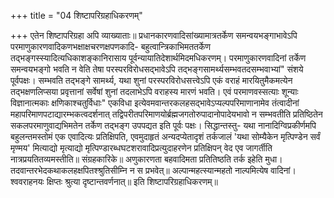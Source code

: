 +++
title = "04 शिष्टापरिग्रहाधिकरणम्"

+++
एतेन शिष्टापरिग्रहा अपि व्याख्याताः॥ प्रधानकारणवादिसांख्यामात्रतर्केण समन्वयभङ्गाभावेऽपि परमाणुकारणवादिकणभक्षाक्षचरणक्षपणकादि- बहुत्वान्त्रिकाभिमततर्केण तद्भङ्गस्स्यादित्यधिकाशङ्कानिरासाय पूर्वन्यायातिदेशार्थमिदमधिकरणम्। परमाणुकारणवादिनां तर्केण समन्वयभङ्गो भवति न वेति तेषा परस्परविरोधसद्भावेऽपि तद्भङ्गसामर्थ्यसम्भवतदसम्भवाभ्यां" संशये पूर्वपक्षः। सम्भवति तद्भङ्गे सामर्थ्य, यथा शुनां परस्परविरोधसत्त्वेऽपि एकं वराहं मारयितुमैकमत्येन तद्भक्षणलिप्सया प्रवृत्तानां सर्वेषां शुनां तदलाभेऽपि वराहस्य मारणं भवति। एवं परमाणवस्सत्याः शून्याः विज्ञानात्मकाः क्षणिकाश्चतुर्विधाः" एकविधा इत्येवमवान्तरकलहसद्भावेऽप्यल्पपरिमाणानामेव तंत्वादीनां महापरिमाणपटाद्यारम्भकत्वदर्शनात् तद्विपरीतपरिमाणयोर्ब्रह्मजगतोरुपादानोपादेयभावो न सम्भवतीति प्रतिष्ठितेन सकलपरमाणुवाद्यभिमतेन तर्केण तद्भङ्ग उपपद्यत इति पूर्वः पक्षः। सिद्धान्तस्तु- यथा नानादिग्विप्रकीर्णमपि बहुलन्तमस्तोमं एक एवादित्यः प्रतिक्षिपति, एवमुदाहृतं अन्यदप्येतादृशं तर्कजालं 'यथा सोम्यैकेन मृत्पिण्डेन सर्वं मृण्मय' मित्याद्यो मृत्याद्यो मृत्पिण्डारब्धघटशरावादिप्रत्युदाहरणेन प्रतिक्षिपन् वेद एव जागर्तीति नात्रप्रयतितव्यमस्तीति॥ संग्रहकारिके॥ अणुकारणता बहवादिमता प्रतितिष्ठति तर्क इहेति मुधा। तदवान्तरभेदकथाकलहक्षपितश्श्रुतिसीम्नि न स प्रभवेत्॥ अल्पान्महत्स्यान्महतो नाल्पमित्येष वादिनां। श्ववराहनयः क्षिप्तः श्रुत्या दृष्टान्तवर्णनात्॥ इति शिष्टापरिग्रहाधिकरणम्॥